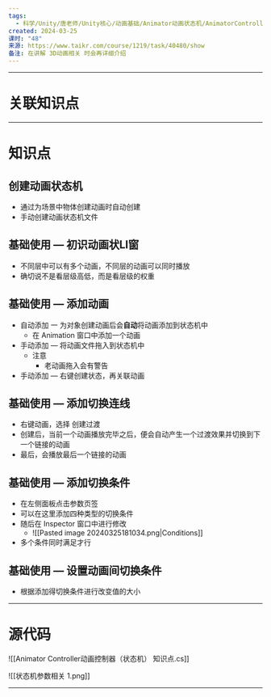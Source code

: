 ```yaml
---
tags:
  - 科学/Unity/唐老师/Unity核心/动画基础/Animator动画状态机/AnimatorController动画控制器
created: 2024-03-25
课时: "48"
来源: https://www.taikr.com/course/1219/task/40480/show
备注: 在讲解 3D动画相关 时会再详细介绍
---
```


---
# 关联知识点



---
# 知识点

## 创建动画状态机

- 通过为场景中物体创建动画时自动创建
- 手动创建动画状态机文件
## 基础使用 — 初识动画状Ll窗

- 不同层中可以有多个动画，不同层的动画可以同时播放
- 确切说不是看层级高低，而是看层级的权重

## 基础使用 — 添加动画

- 自动添加 一 为对象创建动画后会**自动**将动画添加到状态机中
	- 在 Animation 窗口中添加一个动画
- 手动添加 — 将动画文件拖入到状态机中
	- 注意
		- 老动画拖入会有警告
- 手动添加 — 右键创建状态，再关联动画
## 基础使用 — 添加切换连线

- 右键动画，选择 创建过渡
- 创建后，当前一个动画播放完毕之后，便会自动产生一个过渡效果并切换到下一个链接的动画
- 最后，会播放最后一个链接的动画
## 基础使用 — 添加切换条件

- 在左侧面板点击参数页签
- 可以在这里添加四种类型的切换条件
- 随后在 Inspector 窗口中进行修改
	- ![[Pasted image 20240325181034.png|Conditions]]
- 多个条件同时满足才行
## 基础使用 — 设置动画间切换条件

- 根据添加得切换条件进行改变值的大小

---
# 源代码

![[Animator Controller动画控制器（状态机） 知识点.cs]]


![[状态机参数相关 1.png]]


---
